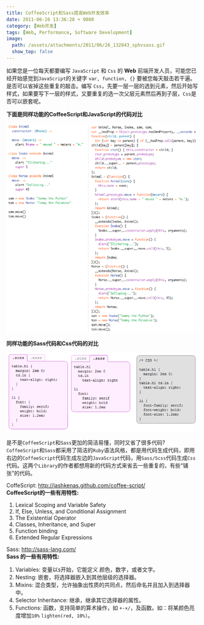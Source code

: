 ```yaml
---
title: CoffeeScript和Sass提高Web开发效率
date: 2011-06-26 13:36:28 + 0080
category: [Web开发]
tags: [Web, Performance, Software Development]
image:
  path: /assets/attachments/2011/06/26_132843_sphvsass.gif
  show_top: false
---
```


如果您是一位每天都要编写 `JavaScript` 和 `Css` 的 **Web** 前端开发人员，可能您已经开始感觉到`JavaScript`的关键字 `var, function, {}` 要被您每天敲击若干遍。是否可以省掉这些重复的敲击。编写 `Css`，先要一层一层的选到元素，然后开始写样式，如果要写下一层的样式，又要重复的选一次父层元素然后再到子层，`Css`是否可以嵌套呢。  

 **下面是同样功能的CoffeeScript和JavaScript的代码对比**  

![CoffeeScript and JavaScript](/assets/attachments/2011/06/26_132831_rohvcs1.gif)  

 **同样功能的Sass代码和Css代码的对比**  

![Sass and Css](/assets/attachments/2011/06/26_132843_sphvsass.gif)  

是不是`CoffeeScript`和`Sass`更加的简洁易懂，同时又省了很多代码? `CoffeeScript`和`Sass`都采用了简洁的`Ruby`语法风格，都是用代码生成代码，即用右边的`CoffeeScript`代码生成左边的`JavaScript`代码，用`Sass/Scss`代码生成`Css`代码。这两个`Library`的作者都想用新的代码方式来省去一些重复的，有些“铺张”的代码。  

CoffeScript: http://jashkenas.github.com/coffee-script/  
**CoffeeScript的一些有用特性:**   
1. Lexical Scoping and Variable Safety  
2. If, Else, Unless, and Conditional Assignment  
3. The Existential Operator  
4. Classes, Inheritance, and Super  
5. Function binding  
6. Extended Regular Expressions  


Sass: http://sass-lang.com/  
**Sass 的一些有用特性:**      
1. Variables: 变量以`$`开始，它能定义 颜色，数字，或者文字。  
2. Nesting: 嵌套，将选择器嵌入到其他层级的选择器。  
3. Mixins: 混合类型，允许抽象出性质的共同点，然后命名并且加入到选择器中。  
4. Selector Inheritance: 继承，继承其它选择器的属性。  
5. Functions: 函数，支持简单的算术操作，如 `+-×/`，及函数。如：将某颜色亮度增加`10%` `lighten(red, 10%)`。  

